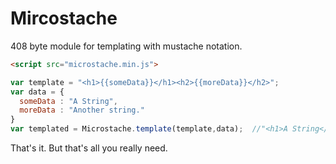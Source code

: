 # Mircostache
408 byte module for templating with mustache notation.  

```html
<script src="microstache.min.js">
```

```javascript
var template = "<h1>{{someData}}</h1><h2>{{moreData}}</h2>";  
var data = {
  someData : "A String",
  moreData : "Another string."
}
var templated = Microstache.template(template,data);  //"<h1>A String</h1><h2>Another String</h2>"
```

That's it. But that's all you really need.


